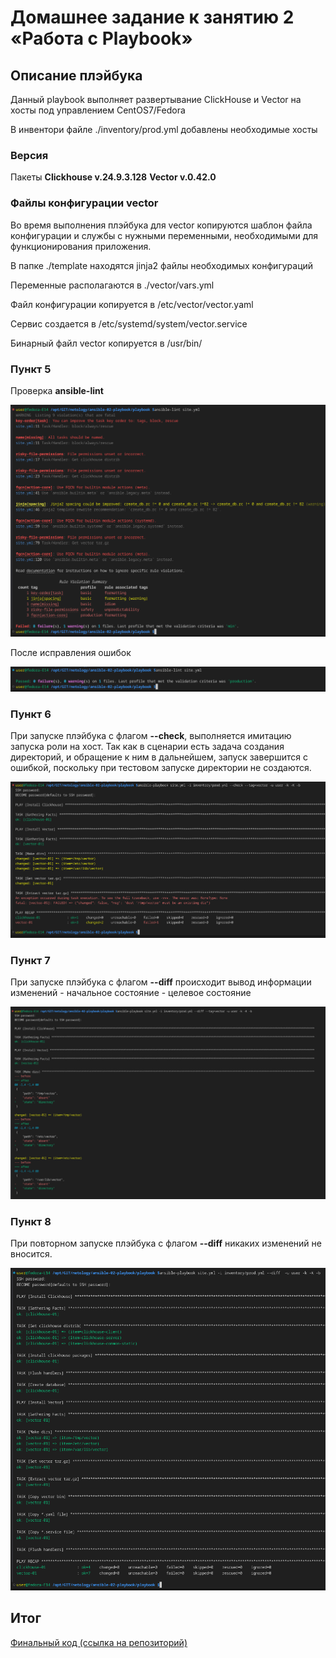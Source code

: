 
# Домашнее задание к занятию 2 «Работа с Playbook»

## Описание плэйбука
Данный playbook выполняет развертывание ClickHouse и Vector на хосты под управлением CentOS7/Fedora

В инвентори файле ./inventory/prod.yml добавлены необходимые хосты




### Версия

Пакеты
**Clickhouse v.24.9.3.128**
**Vector v.0.42.0**

### Файлы конфигурации vector
Во время выполнения плэйбука для vector копируются шаблон файла конфигурации и службы с нужными переменными, необходимыми для функционирования приложения.

В папке ./template находятся jinja2 файлы необходимых конфигураций

Переменные располагаются в ./vector/vars.yml

Файл конфигурации копируется в /etc/vector/vector.yaml

Сервис создается в /etc/systemd/system/vector.service

Бинарный файл veсtor копируется в /usr/bin/



### Пункт 5

Проверка **ansible-lint**

![alt text](img/1.png)

После исправления ошибок

![alt text](img/2.png)

### Пункт 6

При запуске плэйбука с флагом **--check**, выполняется имитацию запуска роли на хост.
Так как в сценарии есть задача создания директорий, и обращение к ним в дальнейшем, запуск завершится с ошибкой, поскольку при тестовом запуске директории не создаются.

![alt text](img/3.png)

###  Пункт 7

При запуске плэйбука с флагом **--diff**
происходит вывод информации изменений - начальное состояние - целевое состояние

![alt text](img/4.png)


### Пункт 8

При повторном запуске плэйбука с флагом **--diff** никаких изменений не вносится. 

![alt text](img/5.png)


## Итог
[Финальный код (ссылка на репозиторий)](https://github.com/5793409/netology/blob/main/ansible-02-playbook/README.md)